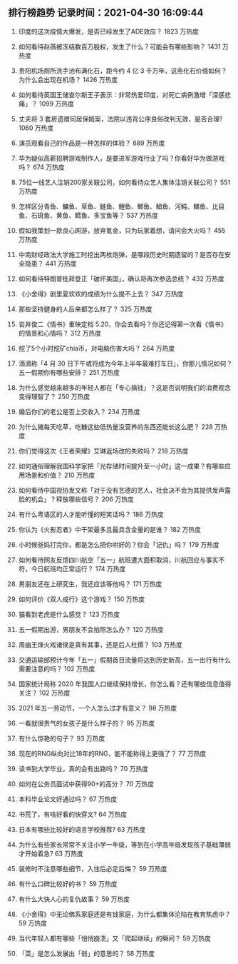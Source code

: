 
## 排行榜趋势 记录时间：2021-04-30 16:09:44
  
  1. 印度的这次疫情大爆发，是否已经发生了ADE效应？ 1823 万热度
    
  2. 如何看待赵薇被冻结数百万股权，发生了什么？可能会有哪些影响？ 1431 万热度
    
  3. 贵阳机场厕所洗手池布满化石，距今约 4 亿 3 千万年，这些化石价值如何？为什么会出现在机场？ 1426 万热度
    
  4. 如何看待英国王储查尔斯王子表示：非常热爱印度，对死亡病例激增「深感悲痛」？ 1099 万热度
    
  5. 丈夫将 3 套房遗赠同居保姆案，法院以违背公序良俗改判无效，是否合理? 1060 万热度
    
  6. 演员观看自己的作品是一种怎样的体验？ 689 万热度
    
  7. 华为疑似高薪招聘游戏制作人，是要进军游戏行业了吗？你看好华为做游戏吗？ 674 万热度
    
  8. 75位一线艺人注销200家关联公司，如何看待众艺人集体注销关联公司？ 551 万热度
    
  9. 怎样区分青鱼、鳙鱼、草鱼、鲢鱼、鲤鱼、鲫鱼、鲳鱼、河鲀、鳝鱼、比目鱼、石斑鱼、黄鱼、鳕鱼、多宝鱼等？ 537 万热度
    
  10. 假如我策划一款良心网游，放弃氪金，只为玩家着想，请问会大火吗？ 455 万热度
    
  11. 中南财经政法大学施工时挖出两枚炮弹，是哪段历史时期遗留的？是否存在安全隐患？ 441 万热度
    
  12. 如何看待特朗普批拜登正「破坏美国」，确认将再次参选总统？ 432 万热度
    
  13. 《小舍得》剧里夏欢欢的成绩为什么提不上去？ 347 万热度
    
  14. 那些坚持健身的人后来都怎么样了？ 325 万热度
    
  15. 岩井俊二《情书》重映定档 5.20，你会去看吗？你还记得第一次看《情书》的情景和心情吗？ 312 万热度
    
  16. 挖了5个小时挖矿chia币，对电脑伤害大吗？ 264 万热度
    
  17. 滴滴称「4 月 30 日下午或将成为今年上半年最难打车日」，你那儿情况如何？五一假期你有哪些安排？ 251 万热度
    
  18. 为什么感觉越来越多的年轻人都在「专心搞钱」？这是否说明我们的消费观念变得理智了？ 250 万热度
    
  19. 婚后你们的老公是否上交收入？ 234 万热度
    
  20. 为什么猪每天吃草，吃糠这些低热量没营养的东西还能长这么肥？ 228 万热度
    
  21. 你们觉得这次《王者荣耀》艾琳返场改的失败吗？ 218 万热度
    
  22. 如何通俗理解我国科学家把「光存储时间提升至一小时」这一成果？有哪些应用场景和价值？ 210 万热度
    
  23. 如何看待中国视协发文称「对于没有艺德的艺人，社会决不会为其提供发声露脸的机会」？释放哪些信号？ 206 万热度
    
  24. 有什么粤语区的人才能听懂的短笑话吗？ 186 万热度
    
  25. 你认为《火影忍者》中干架最多且最具含金量的是谁？ 182 万热度
    
  26. 小时候爸妈打完你，都是怎么把你哄好的？你会「记仇」吗？ 179 万热度
    
  27. 如何看待网友反馈四川航空「五一」航班遭大面积取消，川航回应与事实不符，今日航班均正常运行？ 174 万热度
    
  28. 男朋友还在上研究生，我还应该等他吗？ 171 万热度
    
  29. 如何评价《双人成行》这个游戏？ 150 万热度
    
  30. 猫看到老虎是什么感觉？ 123 万热度
    
  31. 五一假期出游，男朋友不会拍照怎么办？ 120 万热度
    
  32. 周幽王烽火戏诸侯是真有其事，还是后人杜撰？ 103 万热度
    
  33. 交通运输部预计今年「五一」假期首日流量将达到历史新高，五一出行有什么需要注意的吗？ 102 万热度
    
  34. 国家统计局称 2020 年我国人口继续保持增长，你怎么看？还有哪些信息值得关注？ 102 万热度
    
  35. 2021 年五一劳动节，一个人怎么过才有意义？ 98 万热度
    
  36. 一看就很贵气的女孩子是什么样子的？ 95 万热度
    
  37. 有什么惊艳的句子？ 93 万热度
    
  38. 现在的RNG纵向对比18年的RNG，能不能称得上更强了？ 77 万热度
    
  39. 读书到大学毕业，真的会有出路吗？ 70 万热度
    
  40. 如何在公务员面试中获得90+的高分？ 70 万热度
    
  41. 本科毕业论文好通过吗？ 67 万热度
    
  42. 书荒了，有啥好看的快穿文? 64 万热度
    
  43. 日本有哪些比较好的语言学校推荐? 63 万热度
    
  44. 为什么有些家长常常不关注小学一年级，等到在小学高年级发现孩子基础薄弱才开始着急? 63 万热度
    
  45. 装修时不注意哪些细节，入住后必定后悔？ 59 万热度
    
  46. 有什么口碑比较好的书？ 59 万热度
    
  47. 有什么大快人心的复仇故事？ 59 万热度
    
  48. 《小舍得》中无论佛系家庭还是有钱家庭，为什么都集体沦陷在教育焦虑中？ 59 万热度
    
  49. 当代年轻人都有哪些「悄悄崩溃」又「爬起继续」的瞬间？ 59 万热度
    
  50. 「菜」是怎么发展出「弱」的意思的？ 58 万热度
    